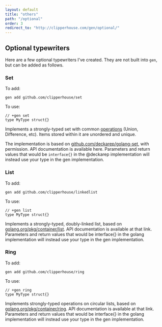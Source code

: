 ```yaml
---
layout: default
title: "others"
path: "/optional"
order: 3
redirect_to: "http://clipperhouse.com/gen/optional/"
---
```


## Optional typewriters

Here are a few optional typewriters I've created. They are not built into `gen`, but can be added as follows.

### Set

To add:

	gen add github.com/clipperhouse/set

To use:

	// +gen set
	type MyType struct{}

Implements a strongly-typed set with common [operations](http://godoc.org/github.com/deckarep/golang-set) (Union, Difference, etc). Items stored within it are unordered and unique.

The implementation is based on [github.com/deckarep/golang-set](https://github.com/deckarep/golang-set), with permission. API documentation is available here. Parameters and return values that would be `interface{}` in the @deckarep implementation will instead use your type in the gen implementation.

### List

To add:

	gen add github.com/clipperhouse/linkedlist

To use:

	// +gen list
	type MyType struct{}

Implements a strongly-typed, doubly-linked list, based on [golang.org/pkg/container/list](https://golang.org/pkg/container/list). API documentation is available at that link. Parameters and return values that would be interface{} in the golang implementation will instead use your type in the gen implementation.

### Ring

To add:

	gen add github.com/clipperhouse/ring

To use:

	// +gen ring
	type MyType struct{}

Implements strongly-typed operations on circular lists, based on [golang.org/pkg/container/ring](https://golang.org/pkg/container/ring). API documentation is available at that link. Parameters and return values that would be interface{} in the golang implementation will instead use your type in the gen implementation.
